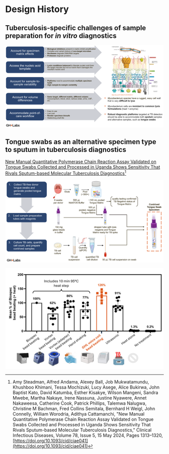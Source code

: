 # Design History

## Tuberculosis-specific challenges of sample preparation for *in vitro* diagnostics

![01](./img/history-01.png)

## Tongue swabs as an alternative specimen type to sputum in tuberculosis diagnostics

[New Manual Quantitative Polymerase Chain Reaction Assay Validated on Tongue Swabs Collected and Processed in Uganda Shows Sensitivity That Rivals Sputum-based Molecular Tuberculosis Diagnostics](https://doi.org/10.1093/cid/ciae041)[^1]

![03](./img/history-03.png)

![02](./img/history-02.png)

[^1]: Amy Steadman, Alfred Andama, Alexey Ball, Job Mukwatamundu, Khushboo Khimani, Tessa Mochizuki, Lucy Asege, Alice Bukirwa, John Baptist Kato, David Katumba, Esther Kisakye, Wilson Mangeni, Sandra Mwebe, Martha Nakaye, Irene Nassuna, Justine Nyawere, Annet Nakaweesa, Catherine Cook, Patrick Phillips, Talemwa Nalugwa, Christine M Bachman, Fred Collins Semitala, Bernhard H Weigl, John Connelly, William Worodria, Adithya Cattamanchi, "New Manual Quantitative Polymerase Chain Reaction Assay Validated on Tongue Swabs Collected and Processed in Uganda Shows Sensitivity That Rivals Sputum-based Molecular Tuberculosis Diagnostics," Clinical Infectious Diseases, Volume 78, Issue 5, 15 May 2024, Pages 1313–1320, [https://doi.org/10.1093/cid/ciae041](https://doi.org/10.1093/cid/ciae041)
